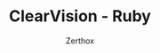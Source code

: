 ---
title: ClearVision - Ruby
author: Zerthox
github: https://github.com/Zerthox/
description_markdown: >-
  A raging, red theme with customizable colors & background!
download: https://github.com/Zerthox/ClearVision
demo: https://cdn.rawgit.com/Zerthox/ClearVision/master/themes/ClearVision_Ruby.theme.css
support: https://discordapp.com/invite/bfH2kC
style: dark
tags:
images:
  - name: ClearVision Ruby Preview
    image: https://i.imgur.com/CoKghZY.png
  - name: ClearVision Ruby Preview - Light Appearance
    image: https://i.imgur.com/78HPof4.jpg
  - name: ClearVision Ruby Preview - Appearance Settings
    image: https://i.imgur.com/hhWe5dh.jpg
    
layout: product
---